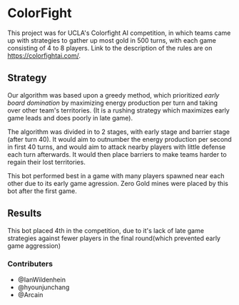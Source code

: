 # ColorFight

This project was for UCLA's Colorfight AI competition, in which teams came up with strategies to gather up most gold in 500 turns, with each game consisting of 4 to 8 players. Link to the description of the rules are on https://colorfightai.com/.

## Strategy ##
Our algorithm was based upon a greedy method, which prioritized *early board domination* by maximizing energy production per turn and taking over other team's territories. (It is a rushing strategy which maximizes early game leads and does poorly in late game).

The algorithm was divided in to 2 stages, with early stage and barrier stage (after turn 40). It would aim to outnumber the energy production per second in first 40 turns, and would aim to attack nearby players with little defense each turn afterwards. It would then place barriers to make teams harder to regain their lost territories.

This bot performed best in a game with many players spawned near each other due to its early game agression. 
Zero Gold mines were placed by this bot after the first game.

## Results ##
This bot placed 4th in the competition, due to it's lack of late game strategies against fewer players in the final round(which prevented early game aggression)


### Contributers ###
 - @IanWildenhein
 - @hyounjunchang
 - @Arcain
